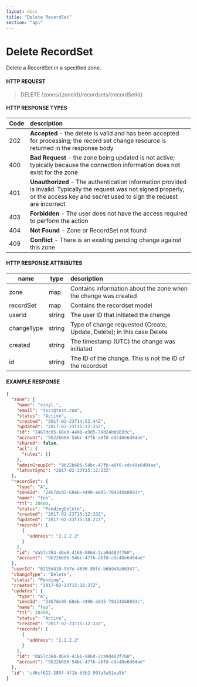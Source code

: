 ```yaml
---
layout: docs
title: "Delete RecordSet"
section: "api"
---
```


# Delete RecordSet

Delete a RecordSet in a specified zone.

#### HTTP REQUEST

> DELETE /zones/{zoneId}/recordsets/{recordSetId}

#### HTTP RESPONSE TYPES

Code          | description |
 ------------ | :---------- |
202           | **Accepted** - the delete is valid and has been accepted for processing; the record set change resource is returned in the response body |
400           | **Bad Request** - the zone being updated is not active; typically because the connection information does not exist for the zone |
401           | **Unauthorized** - The authentication information provided is invalid.  Typically the request was not signed properly, or the access key and secret used to sign the request are incorrect |
403           | **Forbidden** - The user does not have the access required to perform the action |
404           | **Not Found** - Zone or RecordSet not found |
409           | **Conflict** - There is an existing pending change against this zone |

#### HTTP RESPONSE ATTRIBUTES

name          | type          | description |
 ------------ | ------------- | :---------- |
zone          | map           | Contains information about the zone when the change was created |
recordSet     | map           | Contains the recordset model |
userId        | string        | The user ID that initiated the change |
changeType    | string        | Type of change requested (Create, Update, Delete); in this case Delete |
created       | string        | The timestamp (UTC) the change was initiated |
id            | string        | The ID of the change.  This is not the ID of the recordset |

#### EXAMPLE RESPONSE

```json
{
  "zone": {
    "name": "vinyl.",
    "email": "test@test.com",
    "status": "Active",
    "created": "2017-02-23T14:52:44Z",
    "updated": "2017-02-23T15:12:33Z",
    "id": "2467dc05-68eb-4498-a9d5-78d24bb0893c",
    "account": "9b22b686-54bc-47fb-a8f8-cdc48e6d04ae",
    "shared": false,
    "acl": {
      "rules": []
    },
    "adminGroupId": "9b22b686-54bc-47fb-a8f8-cdc48e6d04ae",
    "latestSync": "2017-02-23T15:12:33Z"
  },
  "recordSet": {
    "type": "A",
    "zoneId": "2467dc05-68eb-4498-a9d5-78d24bb0893c",
    "name": "foo",
    "ttl": 38400,
    "status": "PendingDelete",
    "created": "2017-02-23T15:12:33Z",
    "updated": "2017-02-23T15:18:27Z",
    "records": [
      {
        "address": "2.2.2.2"
      }
    ],
    "id": "da57c384-d6e8-4166-986d-2ca9d483f760",
    "account": "9b22b686-54bc-47fb-a8f8-cdc48e6d04ae"
  },
  "userId": "0215d410-9b7e-4636-89fd-b6b948a06347",
  "changeType": "Delete",
  "status": "Pending",
  "created": "2017-02-23T15:18:27Z",
  "updates": {
    "type": "A",
    "zoneId": "2467dc05-68eb-4498-a9d5-78d24bb0893c",
    "name": "foo",
    "ttl": 38400,
    "status": "Active",
    "created": "2017-02-23T15:12:33Z",
    "records": [
      {
        "address": "2.2.2.2"
      }
    ],
    "id": "da57c384-d6e8-4166-986d-2ca9d483f760",
    "account": "9b22b686-54bc-47fb-a8f8-cdc48e6d04ae"
  },
  "id": "c46cf622-285f-4f1b-b5b2-993a5a51ea5b"
}
```
